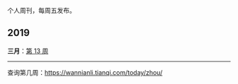 个人周刊，每周五发布。

## 2019

**三月**：[第 13 周](docs/2019-13.md)



-----
查询第几周：https://wannianli.tianqi.com/today/zhou/
